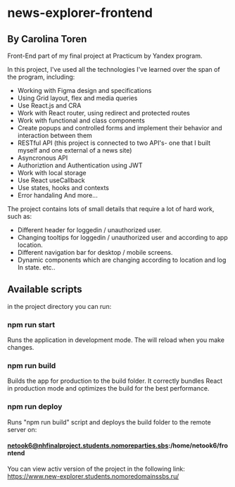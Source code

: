 # news-explorer-frontend

## **By Carolina Toren**

Front-End part of my final project at Practicum by Yandex program.

In this project, I've used all the technologies I've learned over the span of the program, including:

- Working with Figma design and specifications
- Using Grid layout, flex and media queries
- Use React.js and CRA
- Work with React router, using redirect and protected routes
- Work with functional and class components
- Create popups and controlled forms and implement their behavior and interaction between them
- RESTful API (this project is connected to two API's- one that I built myself and one external of a news site)
- Asyncronous API
- Authoriztion and Authentication using JWT
- Work with local storage
- Use React useCallback
- Use states, hooks and contexts
- Error handaling
  And more...

The project contains lots of small details that require a lot of hard work, such as:

- Different header for loggedin / unauthorized user.
- Changing tooltips for loggedin / unauthorized user and according to app location.
- Different navigation bar for desktop / mobile screens.
- Dynamic components which are changing according to location and log In state.
  etc..

## Available scripts

in the project directory you can run:

### npm run start

Runs the application in development mode.
The will reload when you make changes.

### npm run build

Builds the app for production to the build folder.
It correctly bundles React in production mode and optimizes the build for the best performance.

### npm run deploy

Runs "npm run build" script and deploys the build folder to the remote server on:

#### netook6@nhfinalproject.students.nomoreparties.sbs:/home/netook6/frontend

You can view activ version of the project in the following link: https://www.new-explorer.students.nomoredomainssbs.ru/
